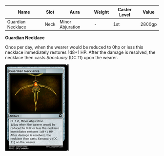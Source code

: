 
| Name              | Slot | Aura             | Weight | Caster Level | Value  |
| ----------------- | ---- | ---------------- | ------ | ------------ | ------ |
| Guardian Necklace | Neck | Minor Abjuration | -      | 1st          | 2800gp |

**Guardian Necklace**

Once per day, when the wearer would be reduced to 0hp or less this necklace immediately restores 1d8+1 HP. After the damage is resolved, the necklace then casts _Sanctuary_ (DC 11) upon the wearer.

![itemimage]

[itemimage]: /MagicItems/ItemArt/GuardianNecklace.png
